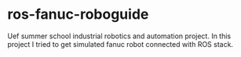 # ros-fanuc-roboguide
Uef summer school industrial robotics and automation project. In this project I tried to get simulated fanuc robot connected with ROS stack.
